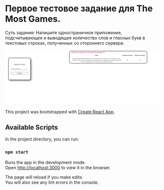 # Первое тестовое задание для The Most Games.

Суть задания:
Напишите одностраничное приложение, подсчитывающее и выводящее количество слов и гласных букв в текстовых строках, полученных со стороннего сервера. 

<img src="./prew.PNG" alt="prew">

This project was bootstrapped with [Create React App](https://github.com/facebook/create-react-app).

## Available Scripts

In the project directory, you can run:

### `npm start`

Runs the app in the development mode.\
Open [http://localhost:3000](http://localhost:3000) to view it in the browser.

The page will reload if you make edits.\
You will also see any lint errors in the console.


